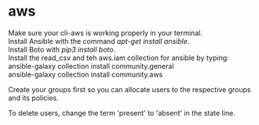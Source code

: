 # aws
Make sure your cli-aws is working properly in your terminal.<br>
Install Ansible with the command <i>apt-get install ansible</i>.<br>
Install Boto with <i>pip3 install boto</i>.<br>
Install the read_csv and teh aws.iam collection for ansible by typing:<br>
  ansible-galaxy collection install community.general<br>
  ansible-galaxy collection install community.aws<br>
  
Create your groups first so you can allocate users to the respective groups and its policies.<br>

To delete users, change the term 'present' to 'absent' in the state line.<br>
